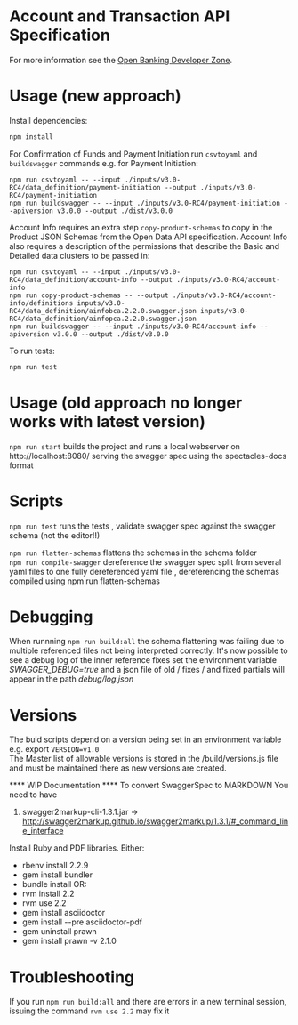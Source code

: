 # Account and Transaction API Specification

For more information see the [Open Banking Developer Zone](https://openbanking.atlassian.net/wiki/spaces/DZ/overview).

# Usage (new approach)

Install dependencies:

```sh
npm install
```

For Confirmation of Funds and Payment Initiation run `csvtoyaml` and `buildswagger` commands e.g. for Payment Initiation:

```
npm run csvtoyaml -- --input ./inputs/v3.0-RC4/data_definition/payment-initiation --output ./inputs/v3.0-RC4/payment-initiation
npm run buildswagger -- --input ./inputs/v3.0-RC4/payment-initiation --apiversion v3.0.0 --output ./dist/v3.0.0
```

Account Info requires an extra step `copy-product-schemas` to copy in the Product JSON Schemas from the Open Data API specification. Account Info also requires a description of the permissions that describe the Basic and Detailed data clusters to be passed in:

```
npm run csvtoyaml -- --input ./inputs/v3.0-RC4/data_definition/account-info --output ./inputs/v3.0-RC4/account-info
npm run copy-product-schemas -- --output ./inputs/v3.0-RC4/account-info/definitions inputs/v3.0-RC4/data_definition/ainfobca.2.2.0.swagger.json inputs/v3.0-RC4/data_definition/ainfopca.2.2.0.swagger.json
npm run buildswagger -- --input ./inputs/v3.0-RC4/account-info --apiversion v3.0.0 --output ./dist/v3.0.0
```

To run tests:

```sh
npm run test
```

# Usage (old approach no longer works with latest version)
```npm run start```  builds the project and runs a local webserver on http://localhost:8080/ serving the swagger spec using the spectacles-docs format

# Scripts
```npm run test``` runs the tests , validate swagger spec against the swagger schema (not the editor!!)

```npm run flatten-schemas``` flattens the schemas in the schema folder<br>
```npm run compile-swagger``` dereference the swagger spec split from  several yaml files to one fully dereferenced yaml file , dereferencing the schemas compiled using npm run flatten-schemas

# Debugging

When runnning ```npm run build:all``` the schema flattening was failing
 due to multiple referenced files not being interpreted correctly.
It's now possible to see a debug log of the inner reference fixes
set the environment variable *SWAGGER_DEBUG=true* and a json file of old / fixes / and fixed
partials will appear in the path *debug/log.json*

# Versions
The buid scripts depend on a version being set in an environment variable
e.g. export `VERSION=v1.0`  
The Master list of allowable versions is stored in the /build/versions.js file
and must be maintained there as new versions are created.


**** WIP Documentation ****
To convert SwaggerSpec to MARKDOWN
You need to have
1) swagger2markup-cli-1.3.1.jar  -> http://swagger2markup.github.io/swagger2markup/1.3.1/#_command_line_interface

Install Ruby and PDF libraries.
Either:
- rbenv install 2.2.9
- gem install bundler
- bundle install
OR:
- rvm install 2.2
- rvm use 2.2
- gem install asciidoctor
- gem install --pre asciidoctor-pdf
- gem uninstall prawn
- gem install prawn -v 2.1.0

# Troubleshooting

If you run `npm run build:all` and there are errors in a new terminal session,
issuing the command `rvm use 2.2` may fix it
